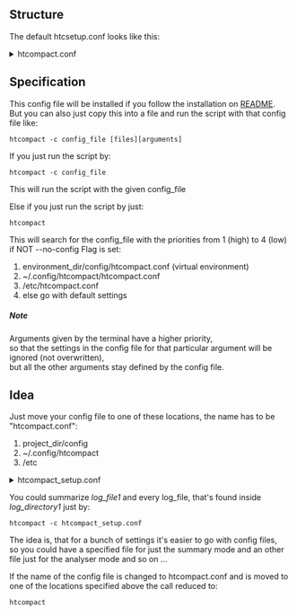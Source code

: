 ## Structure

The default htcsetup.conf looks like this:
<details>
<summary>
htcompact.conf
</summary>

```
#
# this is a comment
# the following lines represent the default htcompact config setup
# there is no need to specify all of them, but it doesn't hurt
#
# lists must be specified like: [var1, var2, var3]

#! Setup of the Config file

files = [check-the-htcompact.conf]

# if std-log is not set, every file will be interpreted as a log file,
# except std-err and std-out files
# std-log = ''
std-err = .err
std-out = .out

# only for default and analyser mode
show-list = []
# valid values are: "std-err, std-out"
# This is checking for errors and warnings inside the stderr output of a job
# if a .err file is found, same with output, which will just return stdout in .out files

# ignore HTCondor related information that is gained within the process
ignore-list = []
# valid values are:
# "used-resources, requested-resources, allocated-resources,
# execution-details, all-resources, times, errors, host-nodes"


# everything with a deviation of more than 10% is tolerated
tolerated-usage = 0.1
# everything with a deviation of more than 25% is considered bad
bad-usage = 0.25

mode = default
# valid modes: [summarize, analyse, analysed-summary, default]


filter = []
filter-extended = false
## if set, filter is extended with these keywords:
## [err, warn, exception, aborted, abortion, abnormal, fatal]

# more features
verbose = false
# generate-log-file = htcompact.log
reverse-dns-lookup = False
recursive = False

```

These values are just the same as the defaults of the script,
so it would NOT change the output, if you do not have this config file

</details>


## Specification

This config file will be installed if you follow the installation on [README](https://github.com/psyinfra/htcompact/blob/master/README.md). \
But you can also just copy this into a file and run the script with that config file like:
```
htcompact -c config_file [files][arguments]
```

If you just run the script by:
```
htcompact -c config_file
```
This will run the script with the given config_file


Else if you just run the script by just:
```
htcompact
```
This will search for the config_file with the priorities from 1 (high) to 4 (low)
if NOT --no-config Flag is set:

1.  environment_dir/config/htcompact.conf (virtual environment)
2.  ~/.config/htcompact/htcompact.conf
3.  /etc/htcompact.conf
4.  else go with default settings


##### Note
Arguments given by the terminal have a higher priority,\
so that the settings in the config file for that particular argument will be ignored (not overwritten),\
but all the other arguments stay defined by the config file.

## Idea

Just move your config file to one of these locations,
the name has to be "htcompact.conf":
1.  project_dir/config
2.  ~/.config/htcompact
3.  /etc

<details>
<summary>
htcompact_setup.conf
</summary>

```
[documents] # section headers will be ignored
files = [log_file1 log_directory1]

[htc-files]
std-log = .log
std-err = .err
std-out = .out

[features]
mode = summarize
```
</details>

You could summarize *log_file1* and every log_file, that's found inside *log_directory1* just by:
```
htcompact -c htcompact_setup.conf
```

The idea is, that for a bunch of settings it's easier to go with config files, \
so you could have a specified file for just the summary mode and an other file just for the analyser mode and so on ...

If the name of the config file is changed to htcompact.conf 
and is moved to one of the locations specified above the call reduced to:
```
htcompact
```



